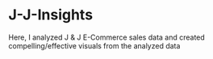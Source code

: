 # J-J-Insights
Here, I analyzed J &amp; J E-Commerce sales data and created compelling/effective visuals from the analyzed data
